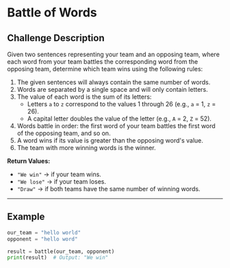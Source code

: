 # Battle of Words

## Challenge Description

Given two sentences representing your team and an opposing team, where each word from your team battles the corresponding word from the opposing team, determine which team wins using the following rules:

1. The given sentences will always contain the same number of words.
2. Words are separated by a single space and will only contain letters.
3. The value of each word is the sum of its letters:
   - Letters `a` to `z` correspond to the values 1 through 26 (e.g., `a` = 1, `z` = 26).
   - A capital letter doubles the value of the letter (e.g., `A` = 2, `Z` = 52).
4. Words battle in order: the first word of your team battles the first word of the opposing team, and so on.
5. A word wins if its value is greater than the opposing word's value.
6. The team with more winning words is the winner.

**Return Values:**

- `"We win"` → if your team wins.
- `"We lose"` → if your team loses.
- `"Draw"` → if both teams have the same number of winning words.

---

## Example

```python
our_team = "hello world"
opponent = "hello word"

result = battle(our_team, opponent)
print(result)  # Output: "We win"
